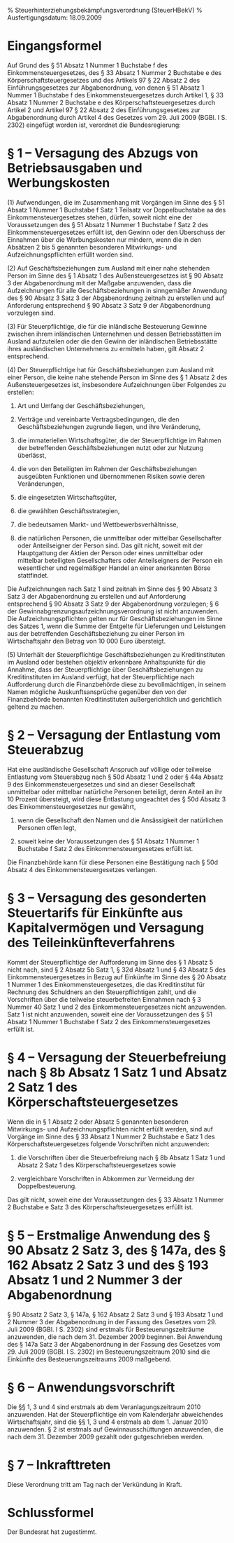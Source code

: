 % Steuerhinterziehungsbekämpfungsverordnung  (SteuerHBekV)
% Ausfertigungsdatum: 18.09.2009
 
# Eingangsformel

Auf Grund des § 51 Absatz 1 Nummer 1 Buchstabe f des Einkommensteuergesetzes, des § 33 Absatz 1 Nummer 2 Buchstabe e des Körperschaftsteuergesetzes und des Artikels 97 § 22 Absatz 2 des Einführungsgesetzes zur Abgabenordnung, von denen § 51 Absatz 1 Nummer 1 Buchstabe f des Einkommensteuergesetzes durch Artikel 1, § 33 Absatz 1 Nummer 2 Buchstabe e des Körperschaftsteuergesetzes durch Artikel 2 und Artikel 97 § 22 Absatz 2 des Einführungsgesetzes zur Abgabenordnung durch Artikel 4 des Gesetzes vom 29. Juli 2009 (BGBl. I S. 2302) eingefügt worden ist, verordnet die Bundesregierung:

# § 1 – Versagung des Abzugs von Betriebsausgaben und Werbungskosten

(1) Aufwendungen, die im Zusammenhang mit Vorgängen im Sinne des § 51 Absatz 1 Nummer 1 Buchstabe f Satz 1 Teilsatz vor Doppelbuchstabe aa des Einkommensteuergesetzes stehen, dürfen, soweit nicht eine der Voraussetzungen des § 51 Absatz 1 Nummer 1 Buchstabe f Satz 2 des Einkommensteuergesetzes erfüllt ist, den Gewinn oder den Überschuss der Einnahmen über die Werbungskosten nur mindern, wenn die in den Absätzen 2 bis 5 genannten besonderen Mitwirkungs- und Aufzeichnungspflichten erfüllt worden sind.

(2) Auf Geschäftsbeziehungen zum Ausland mit einer nahe stehenden Person im Sinne des § 1 Absatz 1 des Außensteuergesetzes ist § 90 Absatz 3 der Abgabenordnung mit der Maßgabe anzuwenden, dass die Aufzeichnungen für alle Geschäftsbeziehungen in sinngemäßer Anwendung des § 90 Absatz 3 Satz 3 der Abgabenordnung zeitnah zu erstellen und auf Anforderung entsprechend § 90 Absatz 3 Satz 9 der Abgabenordnung vorzulegen sind.

(3) Für Steuerpflichtige, die für die inländische Besteuerung Gewinne zwischen ihrem inländischen Unternehmen und dessen Betriebsstätten im Ausland aufzuteilen oder die den Gewinn der inländischen Betriebsstätte ihres ausländischen Unternehmens zu ermitteln haben, gilt Absatz 2 entsprechend.

(4) Der Steuerpflichtige hat für Geschäftsbeziehungen zum Ausland mit einer Person, die keine nahe stehende Person im Sinne des § 1 Absatz 2 des Außensteuergesetzes ist, insbesondere Aufzeichnungen über Folgendes zu erstellen:

1. Art und Umfang der Geschäftsbeziehungen,

2. Verträge und vereinbarte Vertragsbedingungen, die den Geschäftsbeziehungen zugrunde liegen, und ihre Veränderung,

3. die immateriellen Wirtschaftsgüter, die der Steuerpflichtige im Rahmen der betreffenden Geschäftsbeziehungen nutzt oder zur Nutzung überlässt,

4. die von den Beteiligten im Rahmen der Geschäftsbeziehungen ausgeübten Funktionen und übernommenen Risiken sowie deren Veränderungen,

5. die eingesetzten Wirtschaftsgüter,

6. die gewählten Geschäftsstrategien,

7. die bedeutsamen Markt- und Wettbewerbsverhältnisse,

8. die natürlichen Personen, die unmittelbar oder mittelbar Gesellschafter oder Anteilseigner der Person sind. Das gilt nicht, soweit mit der Hauptgattung der Aktien der Person oder eines unmittelbar oder mittelbar beteiligten Gesellschafters oder Anteilseigners der Person ein wesentlicher und regelmäßiger Handel an einer anerkannten Börse stattfindet.

Die Aufzeichnungen nach Satz 1 sind zeitnah im Sinne des § 90 Absatz 3 Satz 3 der Abgabenordnung zu erstellen und auf Anforderung entsprechend § 90 Absatz 3 Satz 9 der Abgabenordnung vorzulegen; § 6 der Gewinnabgrenzungsaufzeichnungsverordnung ist nicht anzuwenden. Die Aufzeichnungspflichten gelten nur für Geschäftsbeziehungen im Sinne des Satzes 1, wenn die Summe der Entgelte für Lieferungen und Leistungen aus der betreffenden Geschäftsbeziehung zu einer Person im Wirtschaftsjahr den Betrag von 10 000 Euro übersteigt.

(5) Unterhält der Steuerpflichtige Geschäftsbeziehungen zu Kreditinstituten im Ausland oder bestehen objektiv erkennbare Anhaltspunkte für die Annahme, dass der Steuerpflichtige über Geschäftsbeziehungen zu Kreditinstituten im Ausland verfügt, hat der Steuerpflichtige nach Aufforderung durch die Finanzbehörde diese zu bevollmächtigen, in seinem Namen mögliche Auskunftsansprüche gegenüber den von der Finanzbehörde benannten Kreditinstituten außergerichtlich und gerichtlich geltend zu machen.

# § 2 – Versagung der Entlastung vom Steuerabzug

Hat eine ausländische Gesellschaft Anspruch auf völlige oder teilweise Entlastung vom Steuerabzug nach § 50d Absatz 1 und 2 oder § 44a Absatz 9 des Einkommensteuergesetzes und sind an dieser Gesellschaft unmittelbar oder mittelbar natürliche Personen beteiligt, deren Anteil an ihr 10 Prozent übersteigt, wird diese Entlastung ungeachtet des § 50d Absatz 3 des Einkommensteuergesetzes nur gewährt,

1. wenn die Gesellschaft den Namen und die Ansässigkeit der natürlichen Personen offen legt,

2. soweit keine der Voraussetzungen des § 51 Absatz 1 Nummer 1 Buchstabe f Satz 2 des Einkommensteuergesetzes erfüllt ist.

Die Finanzbehörde kann für diese Personen eine Bestätigung nach § 50d Absatz 4 des Einkommensteuergesetzes verlangen.

# § 3 – Versagung des gesonderten Steuertarifs für Einkünfte aus Kapitalvermögen und Versagung des Teileinkünfteverfahrens

Kommt der Steuerpflichtige der Aufforderung im Sinne des § 1 Absatz 5 nicht nach, sind § 2 Absatz 5b Satz 1, § 32d Absatz 1 und § 43 Absatz 5 des Einkommensteuergesetzes in Bezug auf Einkünfte im Sinne des § 20 Absatz 1 Nummer 1 des Einkommensteuergesetzes, die das Kreditinstitut für Rechnung des Schuldners an den Steuerpflichtigen zahlt, und die Vorschriften über die teilweise steuerbefreiten Einnahmen nach § 3 Nummer 40 Satz 1 und 2 des Einkommensteuergesetzes nicht anzuwenden. Satz 1 ist nicht anzuwenden, soweit eine der Voraussetzungen des § 51 Absatz 1 Nummer 1 Buchstabe f Satz 2 des Einkommensteuergesetzes erfüllt ist.

# § 4 – Versagung der Steuerbefreiung nach § 8b Absatz 1 Satz 1 und Absatz 2 Satz 1 des Körperschaftsteuergesetzes

Wenn die in § 1 Absatz 2 oder Absatz 5 genannten besonderen Mitwirkungs- und Aufzeichnungspflichten nicht erfüllt werden, sind auf Vorgänge im Sinne des § 33 Absatz 1 Nummer 2 Buchstabe e Satz 1 des Körperschaftsteuergesetzes folgende Vorschriften nicht anzuwenden:

1. die Vorschriften über die Steuerbefreiung nach § 8b Absatz 1 Satz 1 und Absatz 2 Satz 1 des Körperschaftsteuergesetzes sowie

2. vergleichbare Vorschriften in Abkommen zur Vermeidung der Doppelbesteuerung.

Das gilt nicht, soweit eine der Voraussetzungen des § 33 Absatz 1 Nummer 2 Buchstabe e Satz 3 des Körperschaftsteuergesetzes erfüllt ist.

# § 5 – Erstmalige Anwendung des § 90 Absatz 2 Satz 3, des § 147a, des § 162 Absatz 2 Satz 3 und des § 193 Absatz 1 und 2 Nummer 3 der Abgabenordnung

§ 90 Absatz 2 Satz 3, § 147a, § 162 Absatz 2 Satz 3 und § 193 Absatz 1 und 2 Nummer 3 der Abgabenordnung in der Fassung des Gesetzes vom 29. Juli 2009 (BGBl. I S. 2302) sind erstmals für Besteuerungszeiträume anzuwenden, die nach dem 31. Dezember 2009 beginnen. Bei Anwendung des § 147a Satz 3 der Abgabenordnung in der Fassung des Gesetzes vom 29. Juli 2009 (BGBl. I S. 2302) im Besteuerungszeitraum 2010 sind die Einkünfte des Besteuerungszeitraums 2009 maßgebend.

# § 6 – Anwendungsvorschrift

Die §§ 1, 3 und 4 sind erstmals ab dem Veranlagungszeitraum 2010 anzuwenden. Hat der Steuerpflichtige ein vom Kalenderjahr abweichendes Wirtschaftsjahr, sind die §§ 1, 3 und 4 erstmals ab dem 1. Januar 2010 anzuwenden. § 2 ist erstmals auf Gewinnausschüttungen anzuwenden, die nach dem 31. Dezember 2009 gezahlt oder gutgeschrieben werden.

# § 7 – Inkrafttreten

Diese Verordnung tritt am Tag nach der Verkündung in Kraft.

# Schlussformel

Der Bundesrat hat zugestimmt.
